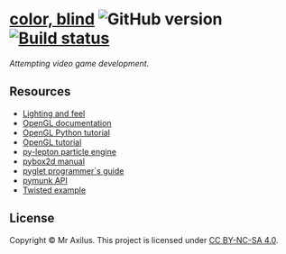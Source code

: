 [color, blind][linkedin] ![GitHub version][version_badge] [![Build status][travis_image]][travis_status]
========================================================================================================
_Attempting video game development._

Resources
---------
- [Lighting and feel](https://github.com/jacobbrunson/BasicLighting)
- [OpenGL documentation](http://docs.gl/)
- [OpenGL Python tutorial](http://www.labri.fr/perso/nrougier/teaching/opengl/#introduction)
- [OpenGL tutorial](https://open.gl/drawing)
- [py-lepton particle engine](https://code.google.com/p/py-lepton/)
- [pybox2d manual](https://code.google.com/p/pybox2d/wiki/GettingStartedManual)
- [pyglet programmer`s guide](http://www.pyglet.org/doc/programming_guide/index.html)
- [pymunk API](http://pymunk.readthedocs.org/en/latest/pymunk.html)
- [Twisted example](https://twistedmatrix.com/trac/)

License
-------
Copyright © Mr Axilus.
This project is licensed under [CC BY-NC-SA 4.0][license].

[license]: https://creativecommons.org/licenses/by-nc-sa/4.0/
[linkedin]: https://www.linkedin.com/in/mraxilus
[travis_image]: https://api.travis-ci.com/mraxilus/color-blind.svg?token=DZNuy3KTQRpnSN3J1cHq
[travis_status]: https://magnum.travis-ci.com/mraxilus/color-blind
[version_badge]: https://badge.fury.io/gh/mraxilus%2Fgit-auto.svg

